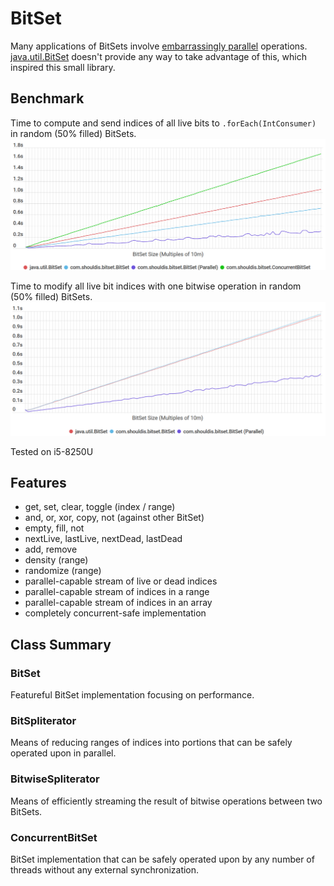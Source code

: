 # BitSet
Many applications of BitSets involve [embarrassingly parallel](https://www.wikipedia.org/wiki/Embarrassingly_parallel) operations. [java.util.BitSet](https://docs.oracle.com/javase/10/docs/api/java/util/BitSet.html) doesn't provide any way to take advantage of this, which inspired this small library.

## Benchmark
Time to compute and send indices of all live bits to `.forEach(IntConsumer)` in random (50% filled) BitSets.  
![Live Index Overhead](https://github.com/ashouldis/BitSet/blob/master/img/overhead.png "Overhead Benchmark")

Time to modify all live bit indices with one bitwise operation in random (50% filled) BitSets.  
![Clear Live Bits](https://github.com/ashouldis/BitSet/blob/master/img/clear.png "Manipulate Benchmark")

Tested on i5-8250U

## Features
* get, set, clear, toggle (index / range)
* and, or, xor, copy, not (against other BitSet)
* empty, fill, not
* nextLive, lastLive, nextDead, lastDead
* add, remove
* density (range)
* randomize (range)
* parallel-capable stream of live or dead indices
* parallel-capable stream of indices in a range
* parallel-capable stream of indices in an array
* completely concurrent-safe implementation

## Class Summary

### BitSet
Featureful BitSet implementation focusing on performance.

### BitSpliterator
Means of reducing ranges of indices into portions that can be safely operated upon in parallel.

### BitwiseSpliterator
Means of efficiently streaming the result of bitwise operations between two BitSets.

### ConcurrentBitSet
BitSet implementation that can be safely operated upon by any number of threads without any external synchronization.